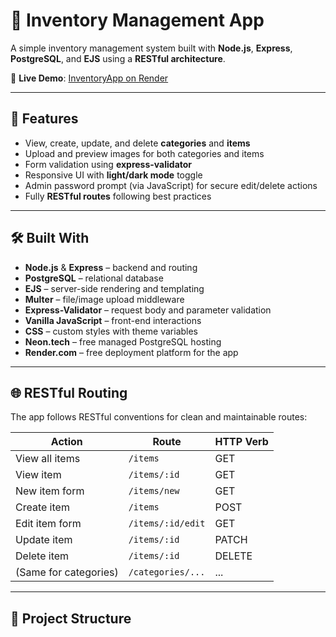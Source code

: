 # 🧾 Inventory Management App

A simple inventory management system built with **Node.js**, **Express**, **PostgreSQL**, and **EJS** using a **RESTful architecture**.

🔗 **Live Demo**: [InventoryApp on Render](https://inventoryapp-jeg9.onrender.com/categories)

---

## 🚀 Features

- View, create, update, and delete **categories** and **items**
- Upload and preview images for both categories and items
- Form validation using **express-validator**
- Responsive UI with **light/dark mode** toggle
- Admin password prompt (via JavaScript) for secure edit/delete actions
- Fully **RESTful routes** following best practices

---

## 🛠️ Built With

- **Node.js** & **Express** – backend and routing
- **PostgreSQL** – relational database
- **EJS** – server-side rendering and templating
- **Multer** – file/image upload middleware
- **Express-Validator** – request body and parameter validation
- **Vanilla JavaScript** – front-end interactions
- **CSS** – custom styles with theme variables
- **Neon.tech** – free managed PostgreSQL hosting
- **Render.com** – free deployment platform for the app

---

## 🌐 RESTful Routing

The app follows RESTful conventions for clean and maintainable routes:

| Action          | Route                          | HTTP Verb |
|-----------------|--------------------------------|-----------|
| View all items  | `/items`                       | GET       |
| View item       | `/items/:id`                   | GET       |
| New item form   | `/items/new`                   | GET       |
| Create item     | `/items`                       | POST      |
| Edit item form  | `/items/:id/edit`              | GET       |
| Update item     | `/items/:id`                   | PATCH     |
| Delete item     | `/items/:id`                   | DELETE    |
| (Same for categories) | `/categories/...`        | ...       |

---

## 📂 Project Structure

